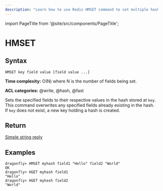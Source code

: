 ```yaml
---
description: "Learn how to use Redis HMSET command to set multiple hash fields to multiple values. Excellent for bulk data operations."
---
```


import PageTitle from '@site/src/components/PageTitle';

# HMSET

<PageTitle title="Redis HMSET Command (Documentation) | Dragonfly" />

## Syntax

    HMSET key field value [field value ...]

**Time complexity:** O(N) where N is the number of fields being set.

**ACL categories:** @write, @hash, @fast

Sets the specified fields to their respective values in the hash stored at
`key`.
This command overwrites any specified fields already existing in the hash.
If `key` does not exist, a new key holding a hash is created.

## Return

[Simple string reply](https://redis.io/docs/reference/protocol-spec/#simple-strings)

## Examples

```shell
dragonfly> HMSET myhash field1 "Hello" field2 "World"
OK
dragonfly> HGET myhash field1
"Hello"
dragonfly> HGET myhash field2
"World"
```
